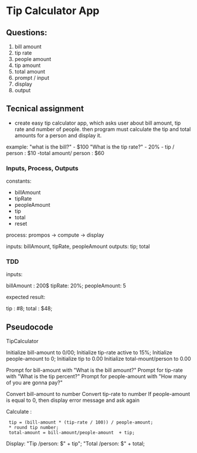 # Tip Calculator App

## Questions:
 
  1. bill amount
  2. tip rate
  3. people amount
  4. tip amount
  5. total amount
  6. prompt / input
  7. display
  8. output

## Tecnical assignment

   - create easy tip calculator app, which asks user about bill amount, tip rate and number of people. then program must calculate the tip and total amounts for a person and display it.

   example: 
    "what is the bill?" - $100
    "What is the tip rate?" - 20%
    - tip / person : $10
    -total amount/ person : $60

### Inputs, Process, Outputs

constants: 
  - billAmount
  - tipRate
  - peopleAmount
  - tip
  - total
  - reset

process:  prompos -> compute -> display

inputs: billAmount, tipRate, peopleAmount
outputs: tip; total

### TDD

inputs: 

billAmount : 200$
tipRate: 20%;
peopleAmount: 5

expected result:

tip : #8;
total : $48;


## Pseudocode

TipCalculator

  Initialize bill-amount to 0/00;
  Initialize tip-rate active to 15%;
  Initialize people-amount to 0;
  Initialize tip to 0.00
  Initialize total-mount/person to 0.00

  Prompt for bill-amount with "What is the bill amount?"
  Prompt for tip-rate with "What is the tip percent?"
  Prompt for people-amount with "How many of you are gonna pay?"

  Convert bill-amount to number
  Convert tip-rate to number
  If people-amount is equal to 0, then display error message and ask again

  Calculate :
    
     tip = (bill-amount * (tip-rate / 100)) / people-amount;
     * round tip number;
     total-amount = bill-amount/people-amount  + tip;

Display: 
    "Tip /person: $" + tip";
    "Total /person: $" + total;

